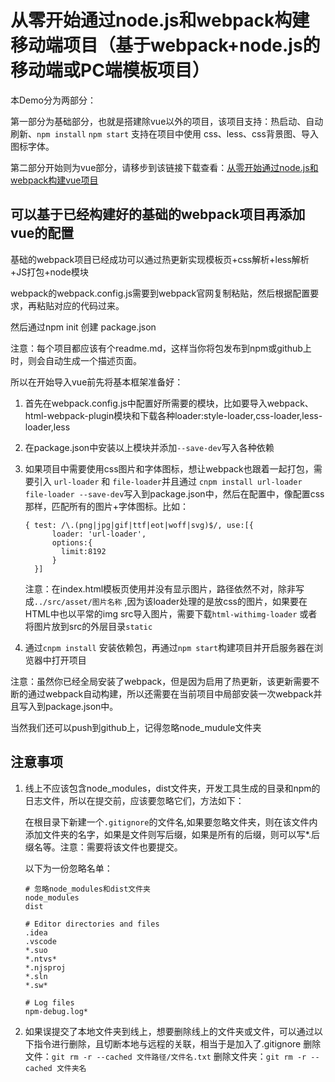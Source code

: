 # 从零开始通过node.js和webpack构建移动端项目（基于webpack+node.js的移动端或PC端模板项目）

本Demo分为两部分：

第一部分为基础部分，也就是搭建除vue以外的项目，该项目支持：热启动、自动刷新、`npm install` `npm start` 支持在项目中使用 css、less、css背景图、导入图标字体。

第二部分开始则为vue部分，请移步到该链接下载查看：[从零开始通过node.js和webpack构建vue项目](https://github.com/kouok/webpackHelloVue)

## 可以基于已经构建好的基础的webpack项目再添加vue的配置

基础的webpack项目已经成功可以通过热更新实现模板页+css解析+less解析+JS打包+node模块

webpack的webpack.config.js需要到webpack官网复制粘贴，然后根据配置要求，再粘贴对应的代码过来。

然后通过npm  init 创建 package.json

注意：每个项目都应该有个readme.md，这样当你将包发布到npm或github上时，则会自动生成一个描述页面。

所以在开始导入vue前先将基本框架准备好：

1. 首先在webpack.config.js中配置好所需要的模块，比如要导入webpack、html-webpack-plugin模块和下载各种loader:style-loader,css-loader,less-loader,less

2. 在package.json中安装以上模块并添加`--save-dev`写入各种依赖

3. 如果项目中需要使用css图片和字体图标，想让webpack也跟着一起打包，需要引入 `url-loader` 和 `file-loader`并且通过 `cnpm install url-loader file-loader --save-dev`写入到package.json中，然后在配置中，像配置css那样，匹配所有的图片+字体图标。比如：
    ```
    { test: /\.(png|jpg|gif|ttf|eot|woff|svg)$/, use:[{
          loader: 'url-loader',
          options:{
            limit:8192
          }
      }]
    ```
    注意：在index.html模板页使用并没有显示图片，路径依然不对，除非写成`../src/asset/图片名称` ,因为该loader处理的是放css的图片，如果要在HTML中也以平常的img src导入图片，需要下载`html-withimg-loader` 或者将图片放到src的外层目录`static`

4. 通过`cnpm install` 安装依赖包，再通过`npm start`构建项目并开启服务器在浏览器中打开项目

注意：虽然你已经全局安装了webpack，但是因为启用了热更新，该更新需要不断的通过webpack自动构建，所以还需要在当前项目中局部安装一次webpack并且写入到package.json中。

当然我们还可以push到github上，记得忽略node_mudule文件夹

## 注意事项

1. 线上不应该包含node_modules，dist文件夹，开发工具生成的目录和npm的日志文件，所以在提交前，应该要忽略它们，方法如下：

    在根目录下新建一个`.gitignore`的文件名,如果要忽略文件夹，则在该文件内添加文件夹的名字，如果是文件则写后缀，如果是所有的后缀，则可以写*.后缀名等。注意：需要将该文件也要提交。

    以下为一份忽略名单：

    ```
    # 忽略node_modules和dist文件夹
    node_modules
    dist

    # Editor directories and files
    .idea
    .vscode
    *.suo
    *.ntvs*
    *.njsproj
    *.sln
    *.sw*

    # Log files
    npm-debug.log*
    ```


2. 如果误提交了本地文件夹到线上，想要删除线上的文件夹或文件，可以通过以下指令进行删除，且切断本地与远程的关联，相当于是加入了.gitignore
    删除文件：`git rm -r --cached 文件路径/文件名.txt`
    删除文件夹：`git rm -r --cached 文件夹名`